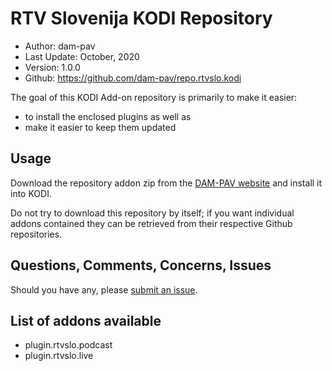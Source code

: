 RTV Slovenija KODI Repository
=========================

* Author:	dam-pav
* Last Update:	October, 2020
* Version:	1.0.0
* Github:	<https://github.com/dam-pav/repo.rtvslo.kodi>

The goal of this KODI Add-on repository is primarily to make it easier:
- to install the enclosed plugins as well as 
- make it easier to keep them updated  

Usage
-----
Download the repository addon zip from the [DAM-PAV website](https://dam-pav.guthub.io) and install it into KODI.

Do not try to download this repository by itself; if you want individual addons contained they can be retrieved from their respective Github repositories.

Questions, Comments, Concerns, Issues
-------------------------------------
Should you have any, please [submit an issue](https://github.com/dam-pav/repo.rtvslo.kodi/issues).

List of addons available
------------------------
* plugin.rtvslo.podcast
* plugin.rtvslo.live
